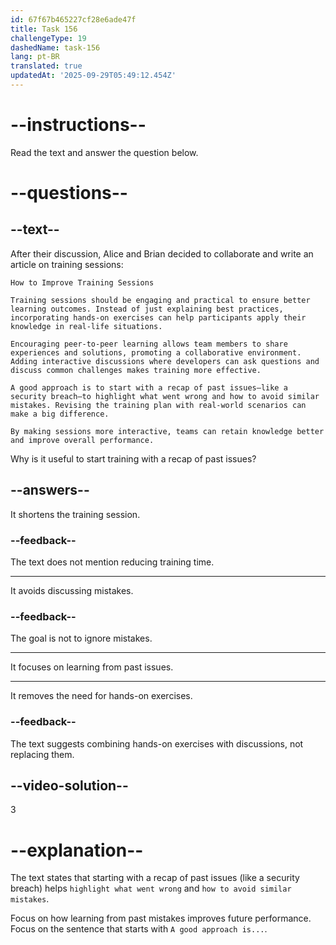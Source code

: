 ```yaml
---
id: 67f67b465227cf28e6ade47f
title: Task 156
challengeType: 19
dashedName: task-156
lang: pt-BR
translated: true
updatedAt: '2025-09-29T05:49:12.454Z'
---
```


<!-- READING -->

# --instructions--

Read the text and answer the question below.

# --questions--

## --text--

After their discussion, Alice and Brian decided to collaborate and write an article on training sessions:

`How to Improve Training Sessions`

`Training sessions should be engaging and practical to ensure better learning outcomes. Instead of just explaining best practices, incorporating hands-on exercises can help participants apply their knowledge in real-life situations.`

`Encouraging peer-to-peer learning allows team members to share experiences and solutions, promoting a collaborative environment. Adding interactive discussions where developers can ask questions and discuss common challenges makes training more effective.`

`A good approach is to start with a recap of past issues—like a security breach—to highlight what went wrong and how to avoid similar mistakes. Revising the training plan with real-world scenarios can make a big difference.`

`By making sessions more interactive, teams can retain knowledge better and improve overall performance.`

Why is it useful to start training with a recap of past issues?

## --answers--

It shortens the training session.

### --feedback--

The text does not mention reducing training time.

---

It avoids discussing mistakes.

### --feedback--

The goal is not to ignore mistakes.

---

It focuses on learning from past issues.

---

It removes the need for hands-on exercises.

### --feedback--

The text suggests combining hands-on exercises with discussions, not replacing them.

## --video-solution--

3

# --explanation--

The text states that starting with a recap of past issues (like a security breach) helps `highlight what went wrong` and `how to avoid similar mistakes`.

Focus on how learning from past mistakes improves future performance. Focus on the sentence that starts with `A good approach is...`.
